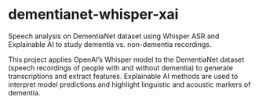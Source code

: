# dementianet-whisper-xai
Speech analysis on DementiaNet dataset using Whisper ASR and Explainable AI to study dementia vs. non-dementia recordings.

This project applies OpenAI’s Whisper model to the DementiaNet dataset (speech recordings of people with and without dementia) to generate transcriptions and extract features. Explainable AI methods are used to interpret model predictions and highlight linguistic and acoustic markers of dementia. 
